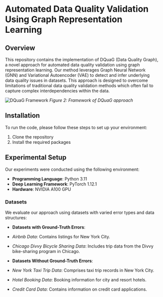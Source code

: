 # Automated Data Quality Validation Using Graph Representation Learning

## Overview

This repository contains the implementation of DQuaG (Data Quality Graph), a novel approach for automated data quality validation using graph representation learning. Our method leverages Graph Neural Network (GNN) and Variational Autoencoder (VAE) to detect and infer underlying data quality issues in datasets. This approach is designed to overcome limitations of traditional data quality validation methods which often fail to capture complex interdependencies within the data.

![DQuaG Framework](path/to/framework_image.png)
*Figure 2: Framework of DQuaG approach*

## Installation

To run the code, please follow these steps to set up your environment:

1. Clone the repository
2. Install the required packages


## Experimental Setup

Our experiments were conducted using the following environment:

- **Programming Language**: Python 3.11
- **Deep Learning Framework**: PyTorch 1.12.1
- **Hardware**: NVIDIA A100 GPU

### Datasets

We evaluate our approach using datasets with varied error types and data structures:

- **Datasets with Ground-Truth Errors**:
- *Airbnb Data*: Contains listings for New York City.
- *Chicago Divvy Bicycle Sharing Data*: Includes trip data from the Divvy bike-sharing program in Chicago.

- **Datasets Without Ground-Truth Errors**:
- *New York Taxi Trip Data*: Comprises taxi trip records in New York City.
- *Hotel Booking Data*: Booking information for city and resort hotels.
- *Credit Card Data*: Contains information on credit card applications.


